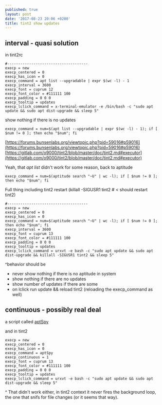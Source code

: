 ```yaml
---
published: true
layout: post
date: '2017-08-23 20:06 +0200'
title: tint2 show updates
---
```

## interval - quasi solution

in tint2rc

    #-------------------------------------
    execp = new
    execp_centered = 0
    execp_has_icon = 0
    execp_command = apt list --upgradable | expr $(wc -l) - 1
    execp_interval = 3600
    execp_font = cuprum 12
    execp_font_color = #111111 100
    execp_padding = 0 0 0
    execp_tooltip = updates
    execp_lclick_command = x-terminal-emulator -e /bin/bash -c "sudo apt update && sudo apt dist-upgrade && sleep 5"
    
show nothing if there is no updates
    
	execp_command = num=$(apt list --upgradable | expr $(wc -l) - 1); if [ $num != 0 ]; then echo "$num"; fi    
    
[https://forums.bunsenlabs.org/viewtopic.php?pid=59016#p59016](https://forums.bunsenlabs.org/viewtopic.php?pid=59016#p59016)  
[https://gitlab.com/o9000/tint2/blob/master/doc/tint2.md#executor](https://gitlab.com/o9000/tint2/blob/master/doc/tint2.md#executor)

Yeah, that *apt list* didn't work for some reason, back to aptitude

    execp_command = num=$(aptitude search "~U" | wc -l); if [ $num != 0 ]; then echo "$num"; fi
    
Full thing including tint2 restart (killall -SIGUSR1 tint2 # < should restart tint2)

    #-------------------------------------
    execp = new
    execp_centered = 0
    execp_has_icon = 0
    execp_command = num=$(aptitude search "~U" | wc -l); if [ $num != 0 ]; then echo "$num"; fi
    execp_interval = 3600
    execp_font = cuprum 13
    execp_font_color = #111111 100
    execp_padding = 0 0 0
    execp_tooltip = updates
    execp_lclick_command = urxvt -e bash -c "sudo apt update && sudo apt dist-upgrade && killall -SIGUSR1 tint2 && sleep 5"
    
^behavior should be
- never show nothing if there is no aptitude in system
- show nothing if there are no updates
- show number of updates if there are some
- on lclick run update && reload tint2 (reloading the execp_command as well)

## continuous - possibly real deal

a script called [aptSpy](https://raw.githubusercontent.com/brontosaurusrex/stretchbang/master/bin/aptSpy)

and in tint2

    execp = new
    execp_centered = 0
    execp_has_icon = 0
    execp_command = aptSpy
    execp_continuous = 1
    execp_font = cuprum 13
    execp_font_color = #111111 100
    execp_padding = 0 0 0
    execp_tooltip = updates
    execp_lclick_command = urxvt -e bash -c "sudo apt update && sudo apt dist-upgrade && sleep 5"
    
^ That didn't work either, in tint2 context it never fires the background loop, the one that snifs for file changes (or it seems that way).
